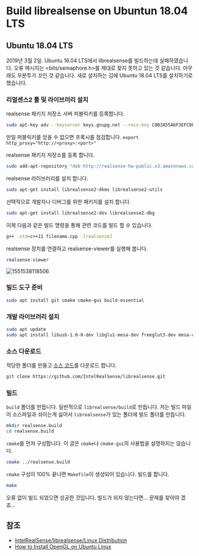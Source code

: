 # Build librealsense on Ubuntun 18.04 LTS

## Ubuntu 18.04 LTS

2019년 3월 2일. Ubuntu 16.04 LTS에서 librealsense를 빌드하는데 실패하였습니다. 오류 메시지는 <bits/semaphore.h>를 제대로 찾지 못하고 있는 것 같습니다. 아무래도 우분투가 꼬인 것 같습니다. 새로 설치하는 김에 Ubuntu 18.04 LTS를 설치하기로 했습니다.

### 리얼센스2 툴 및 라이브러리 설치

realsense 패키지 저장소 서버 퍼블릭키를 등록합니다.

```sh
sudo apt-key adv --keyserver keys.gnupg.net --recv-key C8B3A55A6F3EFCDE || sudo apt-key adv --keyserver hkp://keyserver.ubuntu.com:80 --recv-key C8B3A55A6F3EFCDE
```

만일 퍼블릭키를 얻을 수 없으면 프록시를 점검합니다. `export http_proxy="http://<proxy>:<port>"`

realsense 패키지 저장소를 등록 합니다.

``` sh
sudo add-apt-repository "deb http://realsense-hw-public.s3.amazonaws.com/Debian/apt-repo bionic main" -u
```

realsense 라이브러리를 설치 합니다.

```sh
sudo apt-get install librealsense2-dkms librealsense2-utils
```

선택적으로 개발자나 디버그를 위한 패키지를 설치 합니다.

```sh
sudo apt-get install librealsense2-dev librealsense2-dbg
```

이제 다음과 같은 빌드 명령을 통해 관련 코드를 빌드 할 수 있습니다.

```sh
g++ -std=c++11 filename.cpp -lrealsense2
```

realsense 장치를 연결하고 realsense-viewer를 실행해 봅니다.

```sh
realsense-viewer
```

![1551538118506](/mnt/0CD3-1563/workspace/booiljung.github.io/technical_articles/3d_vision/build_librealsense_ubuntu.assets/1551538118506.png)

### 빌드 도구 준비

```sh
sudo apt install git cmake cmake-gui build-essential
```

### 개발 라이브러리 설치

```sh
sudo apt update
sudo apt install libusb-1.0-0-dev libglu1-mesa-dev freeglut3-dev mesa-common-dev
```

### 소스 다운로드

적당한 폴더를 만들고 [소스 코드](https://github.com/IntelRealSense/librealsense)를 다운로드 합니다.

```sh
git clone https://github.com/IntelRealSense/librealsense.git
```

### 빌드

`build` 폴더를 만듭니다. 일반적으로 `librealsense/build`로 만듭니다. 저는 빌드 파일이 소스파일과 섞이는게 싫어서 `librealsense`가 있는 폴더에 빌드 폴더를 만듭니다. 

```sh
mkdir realsense.build
cd realsense.build
```

`cmake`를 먼저 구성합니다. 이 글은 `cmake`나 `cmake-gui`의 사용법을 설명하지는 않습니다.

```sh
cmake ../realsense.build
```

`cmake` 구성이 100% 끝나면 `Makefile`이 생성되어 있습니다. 빌드를 합니다.

```sh
make
```

오류 없이 빌드 되었으면 성공한 것입니다. 빌드가 되지 않는다면... 문제를 찾아야 겠죠...

## 참조

- [IntelRealSense/librealsense/Linux Distribution](https://github.com/IntelRealSense/librealsense/blob/master/doc/distribution_linux.md)
- [How to Install OpenGL on Ubuntu Linux](http://www.codebind.com/linux-tutorials/install-opengl-ubuntu-linux/)